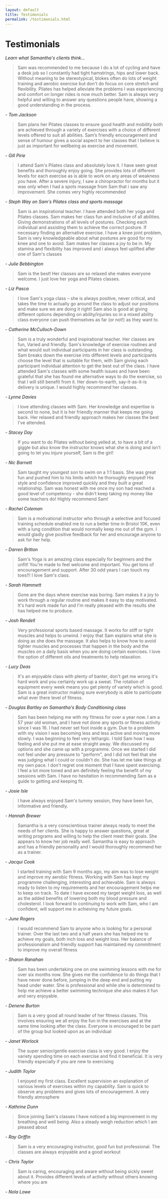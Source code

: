 ```yaml
---
layout: default
title: Testimonials
permalink: /testimonials.html
---
```


# Testimonials

*Learn what Samantha's clients think...*

> Sam was recommended to me because I do a lot of cycling and have a desk job so
> I constantly had tight hamstrings, hips and lower back. Without meaning to be
> stereotypical, blokes often do lots of weight training and aerobic exercise but
> don't do focus on core stretch and flexibility. Pilates has helped alleviate
> the problems I was experiencing and comfort on longer rides is now much better.
> Sam is always very helpful and willing to answer any questions people have,
> showing a good understanding in the process.

*- Tom Jackson*

> Sam plans her Pilates classes to ensure good health and mobility both are achieved
> through a variety of exercises with a choice of different levels offered to suit all abilities.
> Sam’s friendly encouragement and sense of humour gives a social aspect to her
> classes that I believe is just as important for wellbeing as exercise and movement.

*- Gill Pirie*

> I attend Sam's Pilates class and absolutely love it. I have seen great benefits and
> thoroughly enjoy going. She provides lots of different levels for each exercise as is
> able to work on any areas of weakness you have. After a severe injury, I saw a
> chiropractor for months but it was only when I had a spots massage from Sam that i
> saw any improvement. She comes very highly recommended

*- Steph Way on Sam's Pilates class and sports massage*

> Sam is an inspirational teacher. I have attended both her yoga and Pilates classes.
> Sam makes her class fun and inclusive of all abilities. Giving demonstrations of all
> levels of postures. Checking each individual and assisting them to achieve the correct
> posture. If necessary finding an alternative exercise. I have a knee joint problem, Sam
> is very knowledgeable about what postures are good for my knee and one to avoid.
> Sam makes her classes a joy to be in. My stamina and flexibility has improved and i
> always feel uplifted after one of Sam's classes

*- Julie Bebbington*

> Sam is the best! Her classes are so relaxed she makes everyone welcome. I just love
> her yoga and Pilates classes.

*- Liz Pasca*

> I love Sam's yoga class – she is always positive, never critical, and takes the time to
> actually go around the class to adjust our positions and make sure we are doing it
> right! Sam also is good at giving different options depending on ability/injuries so in a
> mixed ability class everyone can push themselves as far (or not!) as they want to.

*- Catherine McCulloch-Down*

> Sam is a truly wonderful and inspirational teacher. Her classes are fun, Varied and
> friendly. Sam's knowledge of exercise routines and what would suit individual
> participants in her class is outstanding. Sam breaks down the exercise into different
> levels and participants choose the level that is suitable for them, with Sam giving each
> participant individual attention to get the best out of the class. I have attended Sam's
> classes with some health issues and have been grateful that she has found me
> alternative ways to do the exercise, so that I will still benefit from it. Her down-to-earth,
> say-it-as-it-is delivery is unique. I would highly recommend her classes.

*- Lynne Davies*

> I love attending classes with Sam. Her knowledge and expertise is second to none,
> but it is her friendly manner that keeps me going back. Her relaxed and friendly
> approach makes her classes the best I've attended.

*- Stacey Day*

> If you want to do Pilates without being yelled at, to have a bit of a giggle but also know
> the instructor knows what she is doing and isn't going to let you injure yourself, Sam is
> the girl!

*- Nic Barnett*

> Sam taught my youngest son to swim on a 1:1 basis. She was great fun and
> pushed him to his limits which he thoroughly enjoyed! His style and confidence
> improved quickly and they built a great relationship. Sam was honest with me
> once my son had reached a good level of competency - she didn't keep taking my
> money like some teachers do! Highly recommend Sam!

*- Rachel Coleman*

> Sam is a motivational instructor who through a selective and focused training
> schedule enabled me to run a better time in Bristol 10K, even with a lung
> condition that would normally keep me out of the gym. I would gladly give
> positive feedback for her and encourage anyone to ask for her help.

*- Darren Britton*

> Sam's Yoga is an amazing class especially for beginners and the unfit! You're
> made to feel welcome and important. You get tons of encouragement and support.
> After 30 odd years I can touch my toes!!! I love Sam's class.

*- Sarah Hammett*

> Gone are the days where exercise was boring. Sam makes it a joy to work through
> a regular routine and makes it easy to stay motivated. It's hard work made fun
> and I'm really pleased with the results she has helped me to produce.

*- Josh Rendell*

> Very professional sports based massage. It works for stiff or tight muscles and
> helps to unwind. I enjoy that Sam explains what she is doing as she does the
> massage. It also helps to know how to avoid tighter muscles and processes that
> happen in the body and the muscles on a daily basis when you are doing certain
> exercises. I love the option of different oils and treatments to help
> relaxation.

*- Lucy Deas*

> It's an enjoyable class with plenty of banter, don't get me wrong it's hard
> work and you certainly work up a sweat. The rotation of equipment every week
> means you get plenty of variety which is good. Sam is a great instructor making
> sure everybody is able to participate what ever there level of fitness.

*- Douglas Bartley on Samantha's Body Conditioning class*

> Sam has been helping me with my fitness for over a year now. I am a 57 year old
> woman, and I have not done any sports or fitness activity since I was 16. I had
> never set foot inside a gym. Due to a problem with my vision I was becoming less
> and less active and moving more slowly. I was beginning to feel very lethargic.
> I told Sam how I was feeling and she put me at ease straight away. We discussed
> my options and she came up with a programme. Once we started I did not feel
> under any pressure to "perform", and I did not feel that she was judging what I
> could or couldn't do. She has let me take things at my own pace. I don't regret
> one moment that I have spent exercising. I feel a lot more toned and am
> definitely feeling the benefit of my sessions with Sam. I have no hesitation in
> recommending Sam as a guide to getting and keeping fit.

*- Josie Isle*

> I have always enjoyed Sam's tummy session, they have been fun, informative and
> friendly.

*- Hannah Brewer*

> Samantha is a very conscientious trainer always ready to meet the needs of her
> clients. She is happy to answer questions, great at writing programs and willing
> to help the client meet their goals. She appears to know her job really well.
> Samantha is easy to approach and has a friendly personality and I would
> thoroughly recommend her as a trainer.

*- Jacqui Cook*

> I started training with Sam 9 months ago, my aim was to lose weight and improve
> my aerobic fitness. Working with Sam has kept my programme challenging,
> interesting and achievable. Sam is always ready to listen to my requirements and
> her encouragement helps me to keep on track. To date I have exceed my target
> weight loss, as well as the added benefits of lowering both my blood pressure
> and cholesterol. I look forward to continuing to work with Sam, who I am
> confident, will support me in achieving my future goals.

*- June Rogers*

> I would recommend Sam to anyone who is looking for a personal trainer. Over
> the last two and a half years she has helped me to achieve my goals, both inch
> loss and weight loss. Her balance of professionalism and friendly support has
> maintained my commitment to improve my overall fitness

*- Sharon Ranahan*

> Sam has been undertaking one on one swimming lessons with me for over six months
> now. She gives me the confidence to do things that I have never done before,
> jumping in the deep end and putting my head under water. She is professional and
> while she is determined to help me achieve a better swimming technique she also
> makes it fun and very enjoyable.

*- Denene Burton*

> Sam is a very good all round leader of her fitness classes. This involves
> ensuring we all enjoy the fun in the exercises and at the same time looking
> after the class. Everyone is encouraged to be part of the group but looked upon
> as an individual

*- Janet Worlock*

> The super senior/gentle exercise class is very good. I enjoy the variety spending
> time on each exercise and find it beneficial. It is very friendly especially if
> you are new to exercising

*- Judith Taylor*

> I enjoyed my first class. Excellent supervision an explanation of various levels
> of exercises within my capability.  Sam is quick to observe any problems and
> gives lots of encouragement. A very friendly atmosphere

*- Kathrine Dunn*

> Since joining Sam's classes I have noticed a big improvement in my breathing and
> well being. Also a steady weigh reduction which I am pleased about

*- Ray Griffin*

> Sam is a very encouraging instructor, good fun but professional. The classes are
> always enjoyable and a good workout

*- Chris Taylor*

> Sam is caring, encouraging and aware without being sickly sweet about it.
> Provides different levels of activity without others knowing where you are

*- Nola Lowe*
